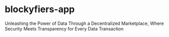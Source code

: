 # blockyfiers-app
Unleashing the Power of Data Through a Decentralized Marketplace, Where Security Meets Transparency for Every Data Transaction
